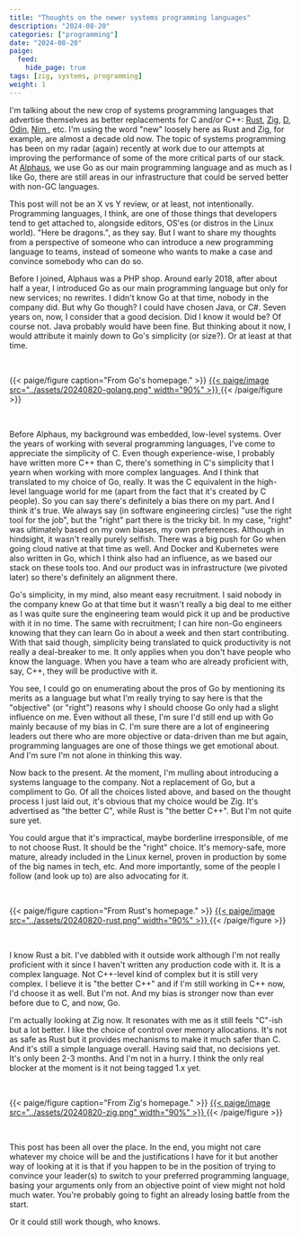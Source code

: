 ```yaml
---
title: "Thoughts on the newer systems programming languages"
description: "2024-08-20"
categories: ["programming"]
date: "2024-08-20"
paige:
  feed:
    hide_page: true
tags: [zig, systems, programming]
weight: 1
---
```


I'm talking about the new crop of systems programming languages that advertise themselves as better replacements for C and/or C++: [Rust](https://www.rust-lang.org/), [Zig](https://ziglang.org/), [D](https://dlang.org/), [Odin](https://odin-lang.org/), [ Nim ](https://nim-lang.org/), etc. I'm using the word "new" loosely here as Rust and Zig, for example, are almost a decade old now. The topic of systems programming has been on my radar (again) recently at work due to our attempts at improving the performance of some of the more critical parts of our stack. At [Alphaus](https://www.alphaus.cloud/), we use Go as our main programming language and as much as I like Go, there are still areas in our infrastructure that could be served better with non-GC languages.

This post will not be an X vs Y review, or at least, not intentionally. Programming languages, I think, are one of those things that developers tend to get attached to, alongside editors, OS'es (or distros in the Linux world). "Here be dragons.", as they say. But I want to share my thoughts from a perspective of someone who can introduce a new programming language to teams, instead of someone who wants to make a case and convince somebody who can do so.

Before I joined, Alphaus was a PHP shop. Around early 2018, after about half a year, I introduced Go as our main programming language but only for new services; no rewrites. I didn't know Go at that time, nobody in the company did. But why Go though? I could have chosen Java, or C#. Seven years on, now, I consider that a good decision. Did I know it would be? Of course not. Java probably would have been fine. But thinking about it now, I would attribute it mainly down to Go's simplicity (or size?). Or at least at that time.

<br>

{{< paige/figure caption="From Go's homepage." >}}
<a href="https://go.dev/">
{{< paige/image src="../assets/20240820-golang.png" width="90%" >}}
</a>
{{< /paige/figure >}}

<br>

Before Alphaus, my background was embedded, low-level systems. Over the years of working with several programming languages, I've come to appreciate the simplicity of C. Even though experience-wise, I probably have written more C++ than C, there's something in C's simplicity that I yearn when working with more complex languages. And I think that translated to my choice of Go, really. It was the C equivalent in the high-level language world for me (apart from the fact that it's created by C people). So you can say there's definitely a bias there on my part. And I think it's true. We always say (in software engineering circles) "use the right tool for the job", but the "right" part there is the tricky bit. In my case, "right" was ultimately based on my own biases, my own preferences. Although in hindsight, it wasn't really purely selfish. There was a big push for Go when going cloud native at that time as well. And Docker and Kubernetes were also written in Go, which I think also had an influence, as we based our stack on these tools too. And our product was in infrastructure (we pivoted later) so there's definitely an alignment there.

Go's simplicity, in my mind, also meant easy recruitment. I said nobody in the company knew Go at that time but it wasn't really a big deal to me either as I was quite sure the engineering team would pick it up and be productive with it in no time. The same with recruitment; I can hire non-Go engineers knowing that they can learn Go in about a week and then start contributing. With that said though, simplicity being translated to quick productivity is not really a deal-breaker to me. It only applies when you don't have people who know the language. When you have a team who are already proficient with, say, C++, they will be productive with it.

You see, I could go on enumerating about the pros of Go by mentioning its merits as a language but what I'm really trying to say here is that the "objective" (or "right") reasons why I should choose Go only had a slight influence on me. Even without all these, I'm sure I'd still end up with Go mainly because of my bias in C. I'm sure there are a lot of engineering leaders out there who are more objective or data-driven than me but again, programming languages are one of those things we get emotional about. And I'm sure I'm not alone in thinking this way.

Now back to the present. At the moment, I'm mulling about introducing a systems language to the company. Not a replacement of Go, but a compliment to Go. Of all the choices listed above, and based on the thought process I just laid out, it's obvious that my choice would be Zig. It's advertised as "the better C", while Rust is "the better C++". But I'm not quite sure yet.

You could argue that it's impractical, maybe borderline irresponsible, of me to not choose Rust. It should be the "right" choice. It's memory-safe, more mature, already included in the Linux kernel, proven in production by some of the big names in tech, etc. And more importantly, some of the people I follow (and look up to) are also advocating for it.

<br>

{{< paige/figure caption="From Rust's homepage." >}}
<a href="https://www.rust-lang.org/">
{{< paige/image src="../assets/20240820-rust.png" width="90%" >}}
</a>
{{< /paige/figure >}}

<br>

I know Rust a bit. I've dabbled with it outside work although I'm not really proficient with it since I haven't written any production code with it. It is a complex language. Not C++-level kind of complex but it is still very complex. I believe it is "the better C++" and if I'm still working in C++ now, I'd choose it as well. But I'm not. And my bias is stronger now than ever before due to C, and now, Go.

I'm actually looking at Zig now. It resonates with me as it still feels "C"-ish but a lot better. I like the choice of control over memory allocations. It's not as safe as Rust but it provides mechanisms to make it much safer than C. And it's still a simple language overall. Having said that, no decisions yet. It's only been 2-3 months. And I'm not in a hurry. I think the only real blocker at the moment is it not being tagged 1.x yet.

<br>

{{< paige/figure caption="From Zig's homepage." >}}
<a href="https://ziglang.org/">
{{< paige/image src="../assets/20240820-zig.png" width="90%" >}}
</a>
{{< /paige/figure >}}

<br>

This post has been all over the place. In the end, you might not care whatever my choice will be and the justifications I have for it but another way of looking at it is that if you happen to be in the position of trying to convince your leader(s) to switch to your preferred programming language, basing your arguments only from an objective point of view might not hold much water. You're probably going to fight an already losing battle from the start.

Or it could still work though, who knows.

<br>

